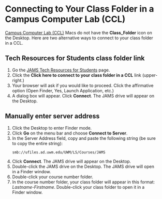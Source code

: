 # Connecting to Your Class Folder in a Campus Computer Lab (CCL)

[Campus Computer Lab (CCL)](https://uwm.edu/technology/ccls/) Macs do not have the **Class_Folder** icon on the Desktop. Here are two alternative ways to connect to your class folder in a CCL.

## Tech Resources for Students class folder link 

1. Go the [JAMS Tech Resources for Students](http://uwm.edu/journalism-advertising-media-studies/student-resources/tech-resources/) page. 
2. Click the **Click here to connect to your class folder in a CCL** link (upper-right.)
3. Your browser will ask if you would like to proceed. Click the affirmative option (Open Finder, Yes, Launch Application, etc.)
4. A dialog box will appear. Click **Connect**. The JAMS drive will appear on the Desktop.

## Manually enter server address

1. Click the Desktop to enter Finder mode.
2. Click **Go** on the menu bar and choose **Connect to Server**.
3. In the Server Address field, copy and paste the following string (be sure to copy the entire string): <p><pre><code>smb://ufiles.ad.uwm.edu/UWM/LS/Courses/JAMS</code></pre></p>
4. Click **Connect**. The JAMS drive will appear on the Desktop.
5. Double-click the JAMS drive on the Desktop. The JAMS drive will open in a Finder window. 
6. Double-click your course number folder.
7. In the course number folder, your class folder will appear in this format: _Lastname-Firstname_. Double-click your class folder to open it in a Finder window.
